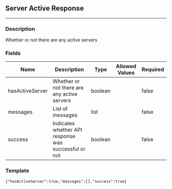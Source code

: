 ## Server Active Response
---
### Description
Whether or not there are any active servers
### Fields
| Name | Description | Type | Allowed Values | Required |
| ---- | ----------- | ---- | -------------- | -------- |
| hasActiveServer | Whether or not there are any active servers | boolean |  | false |
| messages | List of messages | list |  | false |
| success | Indicates whether API response was successful or not | boolean |  | false |
### Template
```
{"hasActiveServer":true,"messages":[],"success":true}
```
